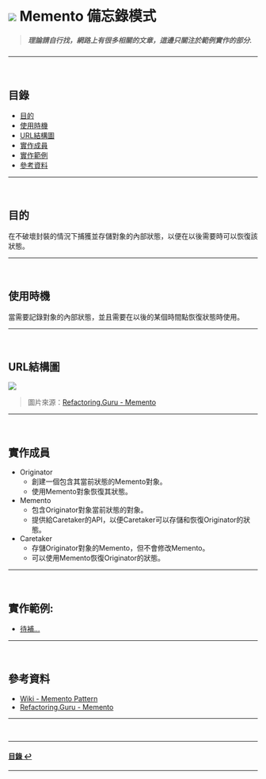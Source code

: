 # ![](https://drive.google.com/uc?id=10INx5_pkhMcYRdx_OO4rXNXxcsvPtBYq) Memento 備忘錄模式  
> ##### 理論請自行找，網路上有很多相關的文章，這邊只關注於範例實作的部分.

---
<br>

<!--ts-->
## 目錄
* [目的](#目的)
* [使用時機](#使用時機)
* [URL結構圖](#url結構圖)
* [實作成員](#實作成員)
* [實作範例](#實作範例)
* [參考資料](#參考資料)
<!--te-->

---
<br>

## 目的
在不破壞封裝的情況下捕獲並存儲對象的內部狀態，以便在以後需要時可以恢復該狀態。

---
<br>

## 使用時機
當需要記錄對象的內部狀態，並且需要在以後的某個時間點恢復狀態時使用。

---
<br>

## URL結構圖
![](https://drive.google.com/uc?id=1APx0dRF6f_GuM0OnkziM2TZ1-QQ6jGaR)
> 圖片來源：[Refactoring.Guru - Memento](https://refactoring.guru/design-patterns/memento)

---
<br>

## 實作成員
* Originator
  * 創建一個包含其當前狀態的Memento對象。
  * 使用Memento對象恢復其狀態。
* Memento
  * 包含Originator對象當前狀態的對象。
  * 提供給Caretaker的API，以便Caretaker可以存儲和恢復Originator的狀態。
* Caretaker
  * 存儲Originator對象的Memento，但不會修改Memento。
  * 可以使用Memento恢復Originator的狀態。

---
<br>

## 實作範例:
- [待補...]() 

---
<br>

## 參考資料
* [Wiki - Memento Pattern](https://en.wikipedia.org/wiki/Memento_pattern) <br>
* [Refactoring.Guru - Memento](https://refactoring.guru/design-patterns/memento) <br>

---
<br>

---
<!--ts-->
#### [目錄 ↩](#目錄)
<!--te-->
---
